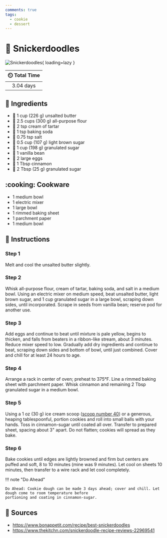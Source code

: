 ```yaml
---
comments: true
tags:
  - cookie
  - dessert
---
```

# :cookie: Snickerdoodles

![Snickerdoodles](../assets/images/snickerdoodles.jpg){ loading=lazy }

| :timer_clock: Total Time |
|:-----------------------: |
| 3.04 days |

## :salt: Ingredients

- :butter: 1 cup (226 g) unsalted butter
- :ear_of_rice: 2.5 cups (300 g) all-purpose flour
- :rice: 2 tsp cream of tartar
- :cup_with_straw: 1 tsp baking soda
- :salt: 0.75 tsp salt
- :maple_leaf: 0.5 cup (107 g) light brown sugar
- :candy: 1 cup (198 g) granulated sugar
- :icecream: 1 vanilla bean
- :egg: 2 large eggs
- :custard: 1 Tbsp cinnamon
- :candy: 2 Tbsp (25 g) granulated sugar

## :cooking: Cookware

- 1 medium bowl
- 1 electric mixer
- 1 large bowl
- 1 rimmed baking sheet
- 1 parchment paper
- 1 medium bowl

## :pencil: Instructions

### Step 1

Melt and cool the unsalted butter slightly.

### Step 2

Whisk all-purpose flour, cream of tartar, baking soda, and salt in a medium bowl. Using an electric mixer on medium
speed, beat unsalted butter, light brown sugar, and 1 cup granulated sugar in a large bowl, scraping down sides, until
incorporated. Scrape in seeds from vanilla bean; reserve pod for another use.

### Step 3

Add eggs and continue to beat until mixture is pale yellow, begins to thicken, and falls from beaters in a ribbon-like
stream, about 3 minutes. Reduce mixer speed to low. Gradually add dry ingredients and continue to beat, scraping down
sides and bottom of bowl, until just combined. Cover and chill for at least 24 hours to age.

### Step 4

Arrange a rack in center of oven; preheat to 375°F. Line a rimmed baking sheet with parchment paper. Whisk cinnamon and
remaining 2 Tbsp granulated sugar in a medium bowl.

### Step 5

Using a 1 oz (30 g) ice cream scoop ([scoop number 40][1]) or a generous, heaping tablespoonful, portion cookies and
roll into small balls with your hands. Toss in cinnamon-sugar until coated all over. Transfer to prepared sheet,
spacing about 3" apart. Do not flatten; cookies will spread as they bake.

### Step 6

Bake cookies until edges are lightly browned and firm but centers are puffed and soft, 8 to 10 minutes (mine was 9 minutes). Let cool on
sheets 10 minutes, then transfer to a wire rack and let cool completely.

!!! note "Do Ahead"

    Do Ahead: Cookie dough can be made 3 days ahead; cover and chill. Let dough come to room temperature before
    portioning and coating in cinnamon-sugar.

## :link: Sources

- <https://www.bonappetit.com/recipe/best-snickerdoodles>
- <https://www.thekitchn.com/snickerdoodle-recipe-reviews-22969541>

[1]: <../reference/measuring.md#cookie-scoop-conversion-chart>
